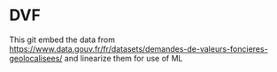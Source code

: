 # DVF
This git embed the data from https://www.data.gouv.fr/fr/datasets/demandes-de-valeurs-foncieres-geolocalisees/ and linearize them for use of ML
